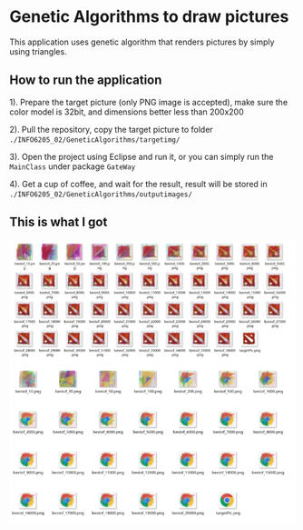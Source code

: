 # Genetic Algorithms to draw pictures

This application uses genetic algorithm that renders pictures by simply using triangles.

## How to run the application
  
  1). Prepare the target picture (only PNG image is accepted), make sure the color model is 32bit, and dimensions better less than 200x200
  
  2). Pull the repository, copy the target picture to folder ```./INFO6205_02/GeneticAlgorithms/targetimg/```
  
  3). Open the project using Eclipse and run it, or you can simply run the ```MainClass``` under package ```GateWay```
  
  4). Get a cup of coffee, and wait for the result, result will be stored in ```./INFO6205_02/GeneticAlgorithms/outputimages/```

## This is what I got
   
  ![Alt text](./GeneticAlgorithms/examples.jpg?raw=true "Examples")
  
